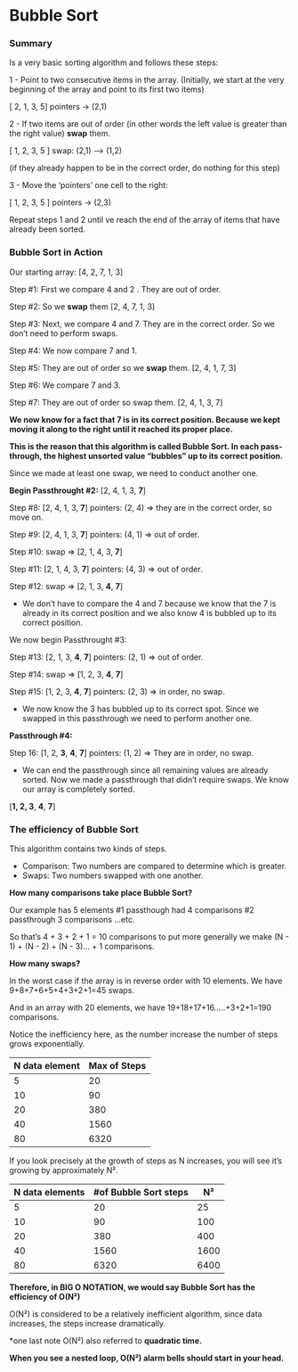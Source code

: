 # Bubble Sort

### Summary

Is a very basic sorting algorithm and follows these steps:

1 - Point to two consecutive items in the array. (Initially, we start at the very beginning of the array and point to its first two items)

[ 2, 1, 3, 5]  pointers → (2,1)

2 - If two items are out of order (in other words the left value is greater than the right value) **swap** them.

[ 1, 2, 3, 5 ]  swap: (2,1) —> (1,2)

(if they already happen to be in the correct order, do nothing for this step)

3 - Move the ‘pointers’ one cell to the right:

[ 1, 2, 3, 5 ] pointers → (2,3) 

Repeat steps 1 and 2 until ve reach the end of the array of items that have already been sorted.

### Bubble Sort in Action

Our starting array: [4, 2, 7, 1, 3]

Step #1: First we compare 4 and 2 . They are out of order.

Step #2: So we **swap** them [2, 4, 7, 1, 3]

Step #3: Next, we compare 4 and 7. They are in the correct order. So we don’t need to perform swaps.

Step #4: We now compare 7 and 1. 

Step #5: They are out of order so we **swap** them. [2, 4, 1, 7, 3]

Step #6: We compare 7 and 3.

Step #7: They are out of order so swap them. [2, 4, 1, 3, 7]

**We now know for a fact that 7 is in its correct position. Because we kept moving it along to the right until it reached its proper place.**

**This is the reason that this algorithm is called Bubble Sort. In each pass-through, the highest unsorted value “bubbles” up to its correct position.**

Since we made at least one swap, we need to conduct another one.

**Begin Passthrought #2:** [2, 4, 1, 3, **7**]

Step #8: [2, 4, 1, 3, **7**] pointers: (2, 4) ⇒ they are in the correct order, so move on.

Step #9: [2, 4, 1, 3, **7**] pointers: (4, 1) ⇒ out of order.

Step #10: swap ⇒ [2, 1, 4, 3, **7**]

Step #11: [2, 1, 4, 3, **7**] pointers: (4, 3) ⇒ out of order.

Step #12: swap ⇒ [2, 1, 3, **4**, **7**]

- We don’t have to compare the 4 and 7 because we know that the 7 is already in its correct position and we also know 4 is bubbled up to its correct position.

We now begin Passthrought #3:

Step #13: [2, 1, 3, **4**, **7**] pointers: (2, 1) ⇒ out of order.

Step #14: swap ⇒ [1, 2, 3, **4**, **7**]

Step #15: [1, 2, 3, **4**, **7**] pointers: (2, 3) ⇒ in order, no swap.

- We now know the 3 has bubbled up to its correct spot. Since we swapped in this passthrough we need to perform another one.

**Passthrough #4:**

Step 16: [1, 2, **3**, **4**, **7**] pointers: (1, 2) ⇒ They are in order, no swap.

- We can end the passthrough since all remaining values are already sorted. Now we made a passthrough that didn’t require swaps. We know our array is completely sorted.

[**1, 2, 3**, **4**, **7**]

### The efficiency of Bubble Sort

This algorithm contains two kinds of steps.

- Comparison: Two numbers are compared to determine which is greater.
- Swaps: Two numbers swapped with one another.

**How many comparisons take place Bubble Sort?**

Our example has 5 elements #1 passthough had 4 comparisons #2 passthrough 3 comparisons ...etc. 

So that’s 4 + 3 + 2 + 1 = 10 comparisons to put more generally we make (N - 1) + (N - 2) + (N - 3)... + 1 comparisons.

**How many swaps?**

In the worst case if the array is in reverse order with 10 elements. We have  9+8+7+6+5+4+3+2+1=45 swaps.

And in an array with 20 elements, we have 19+18+17+16.....+3+2+1=190 comparisons.

Notice the inefficiency here, as the number increase the number of steps grows exponentially.

| N data element | Max of Steps |
| --- | --- |
| 5 | 20 |
| 10 | 90 |
| 20 | 380 |
| 40 | 1560 |
| 80 | 6320 |

If you look precisely at the growth of steps as N increases, you will see it’s growing by approximately N².

| N data elements | #of Bubble Sort steps | N² |
| --- | --- | --- |
| 5 | 20 | 25 |
| 10 | 90 | 100 |
| 20 | 380 | 400 |
| 40 | 1560 | 1600 |
| 80 | 6320 | 6400 |

**Therefore, in BIG O NOTATION, we would say Bubble Sort has the efficiency of O(N²)**

O(N²) is considered to be a relatively inefficient algorithm, since data increases, the steps increase dramatically.

*one last note O(N²) also referred to **quadratic time.**

**When you see a nested loop, O(N²) alarm bells should start in your head.**